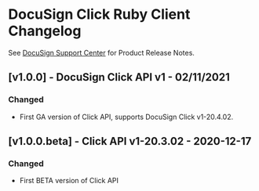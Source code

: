 # DocuSign Click Ruby Client Changelog
See [DocuSign Support Center](https://support.docusign.com/en/releasenotes/) for Product Release Notes.

## [v1.0.0] - DocuSign Click API v1 - 02/11/2021
### Changed
- First GA version of Click API, supports DocuSign Click v1-20.4.02.

## [v1.0.0.beta] - Click API v1-20.3.02 - 2020-12-17
### Changed
- First BETA version of Click API
